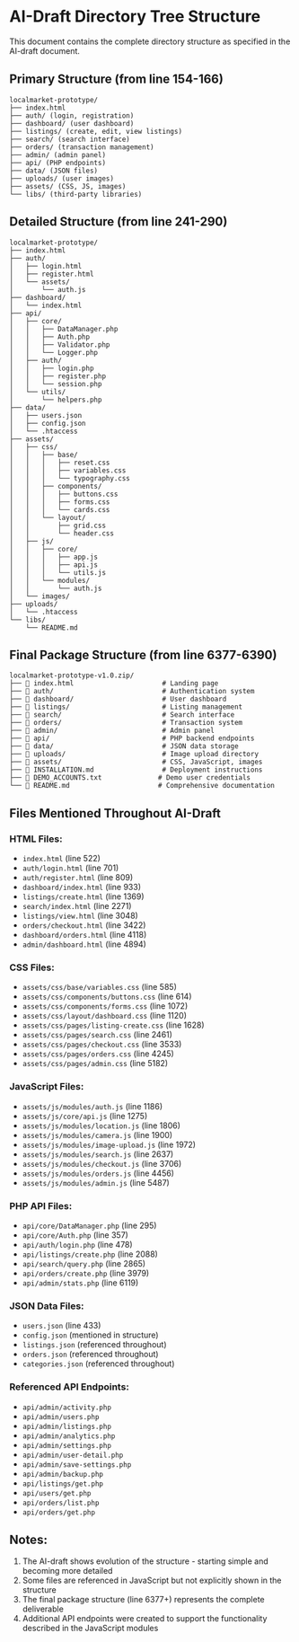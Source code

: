 # AI-Draft Directory Tree Structure

This document contains the complete directory structure as specified in the AI-draft document.

## Primary Structure (from line 154-166)

```
localmarket-prototype/
├── index.html
├── auth/ (login, registration)
├── dashboard/ (user dashboard)
├── listings/ (create, edit, view listings)
├── search/ (search interface)
├── orders/ (transaction management)
├── admin/ (admin panel)
├── api/ (PHP endpoints)
├── data/ (JSON files)
├── uploads/ (user images)
├── assets/ (CSS, JS, images)
└── libs/ (third-party libraries)
```

## Detailed Structure (from line 241-290)

```
localmarket-prototype/
├── index.html
├── auth/
│   ├── login.html
│   ├── register.html
│   └── assets/
│       └── auth.js
├── dashboard/
│   └── index.html
├── api/
│   ├── core/
│   │   ├── DataManager.php
│   │   ├── Auth.php
│   │   ├── Validator.php
│   │   └── Logger.php
│   ├── auth/
│   │   ├── login.php
│   │   ├── register.php
│   │   └── session.php
│   └── utils/
│       └── helpers.php
├── data/
│   ├── users.json
│   ├── config.json
│   └── .htaccess
├── assets/
│   ├── css/
│   │   ├── base/
│   │   │   ├── reset.css
│   │   │   ├── variables.css
│   │   │   └── typography.css
│   │   ├── components/
│   │   │   ├── buttons.css
│   │   │   ├── forms.css
│   │   │   └── cards.css
│   │   └── layout/
│   │       ├── grid.css
│   │       └── header.css
│   ├── js/
│   │   ├── core/
│   │   │   ├── app.js
│   │   │   ├── api.js
│   │   │   └── utils.js
│   │   └── modules/
│   │       └── auth.js
│   └── images/
├── uploads/
│   └── .htaccess
└── libs/
    └── README.md
```

## Final Package Structure (from line 6377-6390)

```
localmarket-prototype-v1.0.zip/
├── 📄 index.html                      # Landing page
├── 📁 auth/                           # Authentication system
├── 📁 dashboard/                      # User dashboard
├── 📁 listings/                       # Listing management
├── 📁 search/                         # Search interface
├── 📁 orders/                         # Transaction system
├── 📁 admin/                          # Admin panel
├── 📁 api/                            # PHP backend endpoints
├── 📁 data/                           # JSON data storage
├── 📁 uploads/                        # Image upload directory
├── 📁 assets/                         # CSS, JavaScript, images
├── 📄 INSTALLATION.md                 # Deployment instructions
├── 📄 DEMO_ACCOUNTS.txt              # Demo user credentials
└── 📄 README.md                      # Comprehensive documentation
```

## Files Mentioned Throughout AI-Draft

### HTML Files:
- `index.html` (line 522)
- `auth/login.html` (line 701)
- `auth/register.html` (line 809)
- `dashboard/index.html` (line 933)
- `listings/create.html` (line 1369)
- `search/index.html` (line 2271)
- `listings/view.html` (line 3048)
- `orders/checkout.html` (line 3422)
- `dashboard/orders.html` (line 4118)
- `admin/dashboard.html` (line 4894)

### CSS Files:
- `assets/css/base/variables.css` (line 585)
- `assets/css/components/buttons.css` (line 614)
- `assets/css/components/forms.css` (line 1072)
- `assets/css/layout/dashboard.css` (line 1120)
- `assets/css/pages/listing-create.css` (line 1628)
- `assets/css/pages/search.css` (line 2461)
- `assets/css/pages/checkout.css` (line 3533)
- `assets/css/pages/orders.css` (line 4245)
- `assets/css/pages/admin.css` (line 5182)

### JavaScript Files:
- `assets/js/modules/auth.js` (line 1186)
- `assets/js/core/api.js` (line 1275)
- `assets/js/modules/location.js` (line 1806)
- `assets/js/modules/camera.js` (line 1900)
- `assets/js/modules/image-upload.js` (line 1972)
- `assets/js/modules/search.js` (line 2637)
- `assets/js/modules/checkout.js` (line 3706)
- `assets/js/modules/orders.js` (line 4456)
- `assets/js/modules/admin.js` (line 5487)

### PHP API Files:
- `api/core/DataManager.php` (line 295)
- `api/core/Auth.php` (line 357)
- `api/auth/login.php` (line 478)
- `api/listings/create.php` (line 2088)
- `api/search/query.php` (line 2865)
- `api/orders/create.php` (line 3979)
- `api/admin/stats.php` (line 6119)

### JSON Data Files:
- `users.json` (line 433)
- `config.json` (mentioned in structure)
- `listings.json` (referenced throughout)
- `orders.json` (referenced throughout)
- `categories.json` (referenced throughout)

### Referenced API Endpoints:
- `api/admin/activity.php`
- `api/admin/users.php`
- `api/admin/listings.php`
- `api/admin/analytics.php`
- `api/admin/settings.php`
- `api/admin/user-detail.php`
- `api/admin/save-settings.php`
- `api/admin/backup.php`
- `api/listings/get.php`
- `api/users/get.php`
- `api/orders/list.php`
- `api/orders/get.php`

## Notes:

1. The AI-draft shows evolution of the structure - starting simple and becoming more detailed
2. Some files are referenced in JavaScript but not explicitly shown in the structure
3. The final package structure (line 6377+) represents the complete deliverable
4. Additional API endpoints were created to support the functionality described in the JavaScript modules